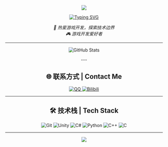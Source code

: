 <div align="center">

<!-- 科幻动态欢迎Banner -->
<img src="https://capsule-render.vercel.app/api?type=waving&color=gradient&customColorList=6,11,20&height=200&section=header&text=Welcome%20to%20CutrelyAlex's%20Space&fontSize=50&fontAlignY=35&animation=twinkling&fontColor=gradient" />

<!-- 动态打字效果的自我介绍 -->
<p align="center">
  <a href="https://github.com/DenverCoder1/readme-typing-svg">
    <img src="https://readme-typing-svg.demolab.com?font=Fira+Code&size=22&duration=3000&pause=1000&color=36BCF7FF&center=true&vCenter=true&multiline=true&width=600&height=100&lines=Hi+there!+I'm+a+passionate+developer+%F0%9F%9A%80;Exploring+the+frontiers+of+technology;Game+Dev+%7C+Software+Engineer+%7C+Tech+Enthusiast" alt="Typing SVG" />
  </a>
</p>

<p align="center">
  <em>
    🌌 热爱游戏开发，探索技术边界 <br>
    🎮 游戏开发爱好者
  </em>
</p>

---
<p align="center">
  <img src="https://github-readme-stats.vercel.app/api?username=CutrelyAlex&show_icons=true&theme=radical&hide_border=true&bg_color=0D1117&title_color=F85D7F&icon_color=F8D866" alt="GitHub Stats" />
</p>
---

## 🌐 联系方式 | Contact Me

<p align="center">
  <a href="https://qm.qq.com/q/Y9qMERwx4Q">
    <img src="https://img.shields.io/badge/QQ-EB1923?style=for-the-badge&logo=tencent-qq&logoColor=white" alt="QQ" />
  </a>
  <a href="https://space.bilibili.com/104644407">
    <img src="https://img.shields.io/badge/Bilibili-00A1D6?style=for-the-badge&logo=bilibili&logoColor=white" alt="Bilibili" />
  </a>
</p>

---

## 🛠️ 技术栈 | Tech Stack

<p align="center">
  <img src="https://img.shields.io/badge/Git-F05032?style=for-the-badge&logo=git&logoColor=white" alt="Git" />
  <img src="https://img.shields.io/badge/Unity-000000?style=for-the-badge&logo=unity&logoColor=white" alt="Unity" />
  <img src="https://img.shields.io/badge/C%23-239120?style=for-the-badge&logo=c-sharp&logoColor=white" alt="C#" />
  <img src="https://img.shields.io/badge/Python-3776AB?style=for-the-badge&logo=python&logoColor=white" alt="Python" />
  <img src="https://img.shields.io/badge/C++-00599C?style=for-the-badge&logo=c%2B%2B&logoColor=white" alt="C++" />
  <img src="https://img.shields.io/badge/C-A8B9CC?style=for-the-badge&logo=c&logoColor=white" alt="C" />
</p>

---

<img src="https://capsule-render.vercel.app/api?type=waving&color=gradient&customColorList=6,11,20&height=100&section=footer" />

</div>
